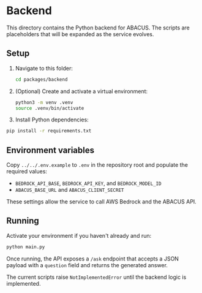 # Backend

This directory contains the Python backend for ABACUS. The scripts are
placeholders that will be expanded as the service evolves.

## Setup

1. Navigate to this folder:

   ```bash
   cd packages/backend
   ```

2. (Optional) Create and activate a virtual environment:

   ```bash
   python3 -m venv .venv
   source .venv/bin/activate
   ```

3. Install Python dependencies:

```bash
pip install -r requirements.txt
```

## Environment variables

Copy `../../.env.example` to `.env` in the repository root and populate the
required values:

- `BEDROCK_API_BASE`, `BEDROCK_API_KEY`, and `BEDROCK_MODEL_ID`
- `ABACUS_BASE_URL` and `ABACUS_CLIENT_SECRET`

These settings allow the service to call AWS Bedrock and the ABACUS API.

## Running

Activate your environment if you haven't already and run:

```bash
python main.py
```

Once running, the API exposes a `/ask` endpoint that accepts a JSON payload with
a `question` field and returns the generated answer.

The current scripts raise `NotImplementedError` until the backend logic
is implemented.
